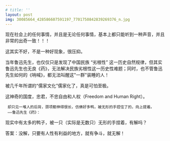 ```yaml
---
# title: ''
layout: post
img: 30085664_428586607591197_7701750842839269376_n.jpg
---
```


现在社会上的任何事情，并且是无论任何事情，基本上都只能听到一种声音，并且非常的出奇一致！！！

这其实不好，不是一种好现象，很压抑。

当年鲁迅先生，也仅仅只是发现了中国民族 “劣根性” 这一历史自然规律，但其实鲁迅先生也无良《药》，无法解决民族劣根性这一历史性难题；同时，也不管鲁迅先生如何的《呐喊》，都无法叫醒这"一群"装睡的人！

被几千年所谓的“儒家文化”儒家化了，真是可怕至极。  

这神奇的国度，忠君，不忠自由和人权（Freedom and Human Right）。

```
 却只见一堆人的后背，颈项都伸得很长，仿佛好多鸭，被无形的手捏住了的，向上提着。
 ——鲁迅先生《药》：
```
现实中有太多的鸭子，被一只（实际是无数只）无形的手捏着，有解吗？

答案：没解，只要有人性有利益的地方，就有争斗，就无解！
